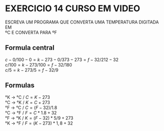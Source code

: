 # EXERCICIO 14 CURSO EM VIDEO

ESCREVA UM PROGRAMA QUE CONVERTA UMA TEMPERATURA DIGITADA EM\
ºC E CONVERTA PARA ºF

## Formula central
$c-0/100-0 = k-273-0/373-273 = f-32/212-32$\
$c/100 = k-273/100 = f-32/180$\
$c/5 = k-273/5 = f-32/9$

## Formulas
°K -> °C / $C = K - 273$\
°C -> °K / $K = C + 273$\
°F -> °C / $C = (F - 32) / 1.8$\
°C -> °F / $F = C * 1.8 + 32$\
°F -> °K / $K = (F - 32) * 5/9 + 273$\
°K -> °F / $F = (K - 273) * 1,8 + 32$
